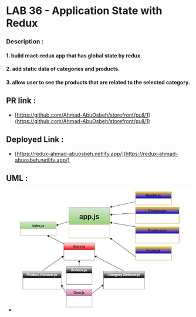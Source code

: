 # LAB 36 - Application State with Redux

### Description :

#### 1. build react-redux app that has global state by redux.

#### 2. add static data of categories and products.

#### 3. allow user to see the products that are related to the selected category.

## PR link :

- [https://github.com/Ahmad-AbuOsbeh/storefront/pull/1](https://github.com/Ahmad-AbuOsbeh/storefront/pull/1)

## Deployed Link :

- [https://redux-ahmad-abuosbeh.netlify.app/](https://redux-ahmad-abuosbeh.netlify.app/)

## UML :

- ![UML-lab36](src/images/UML-lab36.jpg)

